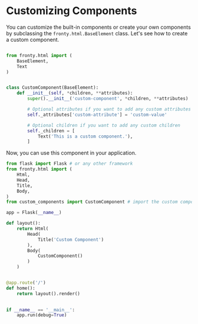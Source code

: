 # Customizing Components

You can customize the built-in components or create your own components by subclassing the `fronty.html.BaseElement` class. Let's see how to create a custom component.

```py linenums="1" title="custom_components.py" hl_lines="11 12 14 15 16 17"

from fronty.html import (
    BaseElement,
    Text
)


class CustomComponent(BaseElement):
    def __init__(self, *children, **attributes):
        super().__init__('custom-component', *children, **attributes)

        # Optional attributes if you want to add any custom attributes
        self._attributes['custom-attribute'] = 'custom-value'

        # Optional children if you want to add any custom children
        self._children = [
            Text('This is a custom component.'),
        ]

```

Now, you can use this component in your application.

```py linenums="1" title="main.py"
from flask import Flask # or any other framework
from fronty.html import (
    Html,
    Head,
    Title,
    Body,
)
from custom_components import CustomComponent # import the custom component

app = Flask(__name__)

def layout():
    return Html(
        Head(
            Title('Custom Component')
        ),
        Body(
            CustomComponent()
        )
    )


@app.route('/')
def home():
    return layout().render()
    

if __name__ == '__main__':
    app.run(debug=True)


```
